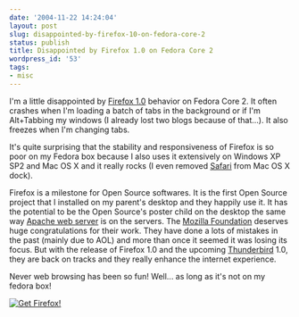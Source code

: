 ```yaml
---
date: '2004-11-22 14:24:04'
layout: post
slug: disappointed-by-firefox-10-on-fedora-core-2
status: publish
title: Disappointed by Firefox 1.0 on Fedora Core 2
wordpress_id: '53'
tags:
- misc
---
```


I'm a little disappointed by [Firefox 1.0](http://www.mozilla.org/products/firefox/) behavior on Fedora Core 2. It often crashes when I'm loading a batch of tabs in the background or if I'm Alt+Tabbing my windows (I already lost two blogs because of that...). It also freezes when I'm changing tabs.  

It's quite surprising that the stability and responsiveness of Firefox is so poor on my Fedora box because I also uses it extensively on Windows XP SP2 and Mac OS X and it really rocks (I even removed [Safari](http://www.apple.com/safari/) from Mac OS X dock).




Firefox is a milestone for Open Source softwares. It is the first Open Source project that I installed on my parent's desktop and they happily use it. It has the potential to be the Open Source's poster child on the desktop the same way [Apache web server](http://httpd.apache.org) is on the servers. The [Mozilla Foundation](http://www.mozilla.org) deserves huge congratulations for their work. They have done a lots of mistakes in the past (mainly due to AOL) and more than once it seemed it was losing its focus. But with the release of Firefox 1.0 and the upcoming [Thunderbird](http://www.mozilla.org/products/thunderbird/) 1.0, they are back on tracks and they really enhance the internet experience.




Never web browsing has been so fun! Well... as long as it's not on my fedora box!




[![Get Firefox!](http://www.spreadfirefox.com/community/images/affiliates/Buttons/180x60/get.gif)
](http://www.spreadfirefox.com/?q=affiliates&id=0&t=58)



